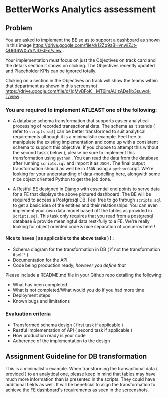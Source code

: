 # BetterWorks Analytics assessment

## Problem

You are asked to implement the BE so as to support a dashboard as shown in this image https://drive.google.com/file/d/12Zq9aBHvnwiZJt-QU6f6WXu1rYJD-JEn/view .

Your implementation must focus on just the Objectives on track card and the details section it shows on clicking. The Objectives recently updated and Placeholder KPIs can be ignored totally.

Clicking on a section in the Objectives on track will show the teams within that department as shown in this screenshot https://drive.google.com/file/d/1qMvBFoK__MT6jmAUlzADe1ib3suwqI-T/view .

### You are required to implement ATLEAST one of the following:

* A database schema transformation that supports easier analytical processing of recorded transactional data. The schema as it stands ( refer to `scripts.sql`) can be better transformed to suit analytical requirements although it is a minimalistic example. Feel free to manipulate the existing implementation and come up with a consistent schema to support this objective. If you choose to attempt this without the second task ( below ), please be sure to implement this transformation using `python` . You can read the data from the database after running `scripts.sql` and import it as `JSON` . The final output transformation should as well be in `JSON` using a `python` script. We're looking for your understanding of data-modelling here, alongwith some nice object oriented Python to get the job done.

* A Restful BE designed in Django with essential end points to serve data for a FE that displays the above pictured dashboard. The BE will be required to access a Postgresql DB. Feel free to go through `scripts.sql` to get a basic idea of the entities and their relationships. You can even implement your own data model based off the tables as provided in `scripts.sql`. This task only requires that you read from a postgresql database & provide meaningful data rest-fully to a FE. We're really looking for object oriented code & nice separation of concerns here !

#### Nice to haves ( as applicable to the above tasks ) ! :

* Schema diagram for the transformation in DB ( if not the transformation itself ! )
* Documentation for the API
* Code being production ready, _however you define that_

Please include a README.md file in your Github repo detailing the following:

* What has been completed
* What is not completed/What would you do if you had more time
* Deployment steps
* Known bugs and limitations

### Evaluation criteria

* Transformed schema design ( first task if applicable )
* Restful Implementation of API ( second task if applicable )
* How production ready is your code
* Adherence of the implementation to the design

## Assignment Guideline for DB transformation
This is a minimalistic example. When transforming the transactional data ( provided ) to an analytical one, please keep in mind that tables may have much more information than is presented in the scripts. They could have additional fields as well. It will be beneficial to align the transformation to achieve the FE dashboard's requirements as seen in the screenshots.
